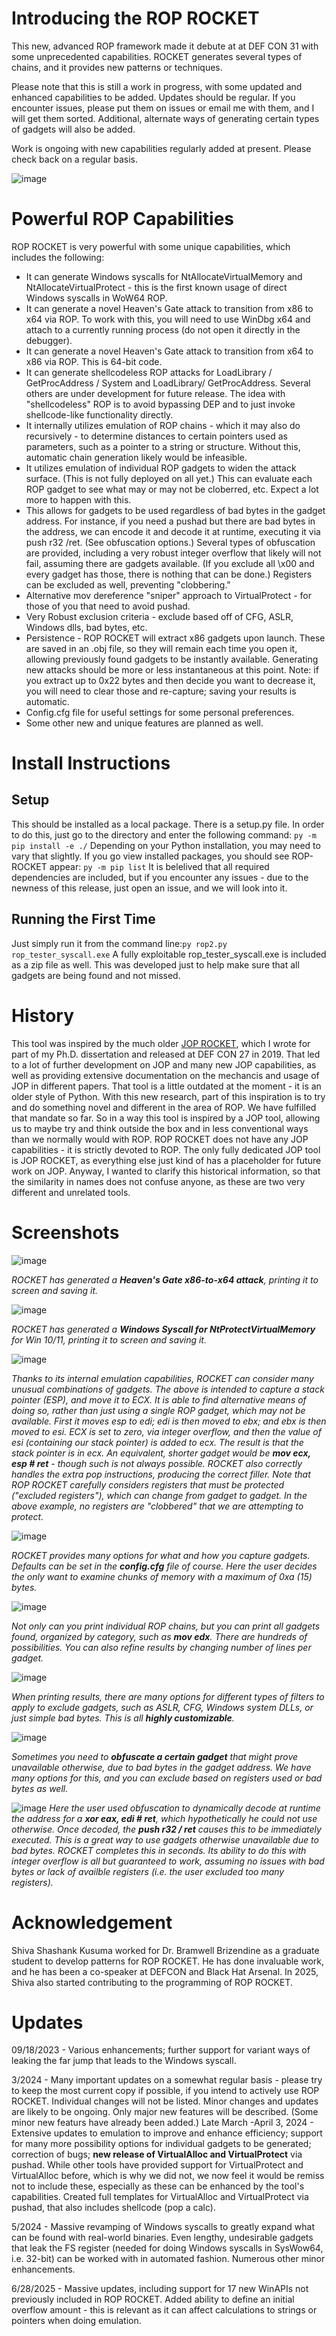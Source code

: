 # Introducing the ROP ROCKET
This new, advanced ROP framework made it debute at at DEF CON 31 with some unprecedented capabilities. ROCKET generates several types of chains, and it provides new patterns or techniques.

Please note that this is still a work in progress, with some updated and enhanced capabilities to be added. Updates should be regular. If you encounter issues, please put them on issues or email me with them, and I will get them sorted. Additional, alternate ways of generating certain types of gadgets will also be added.

Work is ongoing with new capabilities regularly added at present. Please check back on a regular basis.

![image](https://github.com/Bw3ll/ROP_ROCKET/blob/main/rop%20rocket_screenshots/rop_rocket.png?raw=true)


# Powerful ROP Capabilities
ROP ROCKET is very powerful with some unique capabilities, which includes the following:
- It can generate Windows syscalls for NtAllocateVirtualMemory and NtAllocateVirtualProtect - this is the first known usage of direct Windows syscalls in WoW64 ROP.
- It can generate a novel Heaven's Gate attack to transition from x86 to x64 via ROP. To work with this, you will need to use WinDbg x64 and attach to a currently running process (do not open it directly in the debugger).
- It can generate a novel Heaven's Gate attack to transition from x64 to x86 via ROP. This is 64-bit code.
- It can generate shellcodeless ROP attacks for LoadLibrary / GetProcAddress / System and LoadLibrary/ GetProcAddress. Several others are under development for future release. The idea with "shellcodeless" ROP is to avoid bypassing DEP and to just invoke shellcode-like functionality directly. 
- It internally utilizes emulation of ROP chains - which it may also do recursively - to determine distances to certain pointers used as parameters, such as a pointer to a string or structure. Without this, automatic chain generation likely would be infeasible.
- It utilizes emulation of individual ROP gadgets to widen the attack surface. (This is not fully deployed on all yet.) This can evaluate each ROP gadget to see what may or may not be cloberred, etc. Expect a lot more to happen with this.
- This allows for gadgets to be used regardless of bad bytes in the gadget address. For instance, if you need a pushad but there are bad bytes in the address, we can encode it and decode it at runtime, executing it via push r32 /ret. (See obfuscation options.) Several types of obfuscation are provided, including a very robust integer overflow that likely will not fail, assuming there are gadgets available. (If you exclude all \x00 and every gadget has those, there is nothing that can be done.) Registers can be excluded as well, preventing "clobbering."
- Alternative mov dereference "sniper" approach to VirtualProtect - for those of you that need to avoid pushad.
- Very Robust exclusion criteria - exclude based off of CFG, ASLR, Windows dlls, bad bytes, etc.
- Persistence - ROP ROCKET will extract x86 gadgets upon launch. These are saved in an .obj file, so they will remain each time you open it, allowing previously found gadgets to be instantly available. Generating new attacks should be more or less instantaneous at this point. Note: if you extract up to 0x22 bytes and then decide you want to decrease it, you will need to clear those and re-capture; saving your results is automatic.
- Config.cfg file for useful settings for some personal preferences.
- Some other new and unique features are planned as well.

# Install Instructions

## Setup
This should be installed as a local package. There is a setup.py file. In order to do this, just go to the directory and enter the following command:
`py -m pip install -e ./` Depending on your Python installation, you may need to vary that slightly. If you go view installed packages, you should see ROP-ROCKET appear: `py -m pip list` It is belelived that all required dependencies are included, but if you encounter any issues - due to the newness of this release, just open an issue, and we will look into it.

## Running the First Time
Just simply run it from the command line:`py rop2.py rop_tester_syscall.exe` A fully exploitable rop_tester_syscall.exe is included as a zip file as well. This was developed just to help make sure that all gadgets are being found and not missed.

# History
This tool was inspired by the much older [JOP ROCKET](https://github.com/Bw3ll/JOP_ROCKET/), which I wrote for part of my Ph.D. dissertation and released at DEF CON 27 in 2019. That led to a lot of further development on JOP and many new JOP capabilities, as well as providing extensive documentation on the mechancis and usage of JOP in different papers. That tool is a little outdated at the moment - it is an older style of Python. With this new research, part of this inspiration is to try and do something novel and different in the area of ROP. We have fulfilled that mandate so far. So in a way this tool is inspired by a JOP tool, allowing us to maybe try and think outside the box and in less conventional ways than we normally would with ROP.  ROP ROCKET does not have any JOP capabilities - it is strictly devoted to ROP. The only fully dedicated JOP tool is JOP ROCKET, as everything else just kind of has a placeholder for future work on JOP. Anyway, I wanted to clarify this historical information, so that the similarity in names does not confuse anyone, as these are two very different and unrelated tools.

# Screenshots

![image](https://github.com/Bw3ll/ROP_ROCKET/blob/main/rop%20rocket_screenshots/screenshot2.png?raw=true)

*ROCKET has generated a **Heaven's Gate x86-to-x64 attack**, printing it to screen and saving it.*

![image](https://github.com/Bw3ll/ROP_ROCKET/blob/main/rop%20rocket_screenshots/screenshot3.png?raw=true)

*ROCKET has generated a **Windows Syscall for NtProtectVirtualMemory** for Win 10/11, printing it to screen and saving it.*


![image](https://github.com/Bw3ll/ROP_ROCKET/blob/main/rop%20rocket_screenshots/captureESP.png?raw=true)

*Thanks to its internal emulation capabilities, ROCKET can consider many unusual combinations of gadgets. The above is intended to capture a stack pointer (ESP), and move it to ECX. It is able to find alternative means of doing so, rather than just using a single ROP gadget, which may not be available. First it moves esp to edi; edi is then moved to ebx; and ebx is then moved to esi. ECX is set to zero, via integer overflow, and then the value of esi (containing our stack pointer) is added to ecx. The result is that the stack pointer is in ecx. An equivalent, shorter gadget would be **mov ecx, esp # ret** - though such is not always possible. ROCKET also correctly handles the extra pop instructions, producing the correct filler. Note that ROP ROCKET carefully considers registers that must be protected ("excluded registers"), which can change from gadget to gadget. In the above example, no registers are "clobbered" that we are attempting to protect.*


![image](https://github.com/Bw3ll/ROP_ROCKET/blob/main/rop%20rocket_screenshots/screenshot4.png?raw=true)

*ROCKET provides many options for what and how you capture gadgets. Defaults can be set in the **config.cfg** file of course. Here the user decides the only want to examine chunks of memory with a maximum of 0xa (15) bytes.*

![image](https://github.com/Bw3ll/ROP_ROCKET/blob/main/rop%20rocket_screenshots/screenshot5.png?raw=true)

*Not only can you print individual ROP chains, but you can print all gadgets found, organized by category, such as **mov edx**. There are hundreds of possibilities. You can also refine results by changing number of lines per gadget.*

![image](https://github.com/Bw3ll/ROP_ROCKET/blob/main/rop%20rocket_screenshots/screenshot6.png?raw=true)

*When printing results, there are many options for different types of filters to apply to exclude gadgets, such as ASLR, CFG, Windows system DLLs, or just simple bad bytes. This is all **highly customizable**.*

![image](https://github.com/Bw3ll/ROP_ROCKET/blob/main/rop%20rocket_screenshots/screenshot7.png?raw=true)

*Sometimes you need to **obfuscate a certain gadget** that might prove unavailable otherwise, due to bad bytes in the gadget address. We have many options for this, and you can exclude based on registers used or bad bytes as well.*

![image](https://github.com/Bw3ll/ROP_ROCKET/blob/main/rop%20rocket_screenshots/screenshot8.png?raw=true)
*Here the user used obfuscation to dynamically decode at runtime the address for a **xor eax, edi # ret**, which hypothetically he could not use otherwise. Once decoded, the **push r32 / ret** causes this to be immediately executed. This is a great way to use gadgets otherwise unavailable due to bad bytes. ROCKET completes this in seconds. Its ability to do this with integer overflow is all but guaranteed to work, assuming no issues with bad bytes or lack of availble registers (i.e. the user excluded too many registers).*

# Acknowledgement

Shiva Shashank Kusuma worked for Dr. Bramwell Brizendine as a graduate student to develop patterns for ROP ROCKET. He has done invaluable work, and he has been a co-speaker at DEFCON and Black Hat Arsenal. In 2025, Shiva also started contributing to the programming of ROP ROCKET.

# Updates
09/18/2023 - Various enhancements; further support for variant ways of leaking the far jump that leads to the Windows syscall.

3/2024 - Many important updates on a somewhat regular basis - please try to keep the most current copy if possible, if you intend to actively use ROP ROCKET. Individual changes will not be listed. Minor changes and updates are likely to be ongoing. Only major new features will be described. (Some minor new featurs have already been added.)
Late March -April 3, 2024 - Extensive updates to emulation to improve and enhance efficiency; support for many more possibility options for individual gadgets to be generated; correction of bugs; **new release of VirtualAlloc and VirtualProtect** via pushad. While other tools have provided support for VirtualProtect and VirtualAlloc before, which is why we did not, we now feel it would be remiss not to include these, especially as these can be enhanced by the tool's capabilities. Created full templates for VirtualAlloc and VirtualProtect via pushad, that also includes shellcode (pop a calc).

5/2024 - Massive revamping of Windows syscalls to greatly expand what can be found with real-world binaries. Even lengthy, undesirable gadgets that leak the FS register (needed for doing Windows syscalls in SysWow64, i.e. 32-bit) can be worked with in automated fashion. Numerous other minor enhancements.

6/28/2025 -   Massive updates, including support for 17 new WinAPIs not previously included in ROP ROCKET. Added ability to define an initial overflow amount - this is relevant as it can affect calculations to strings or pointers when doing emulation.
